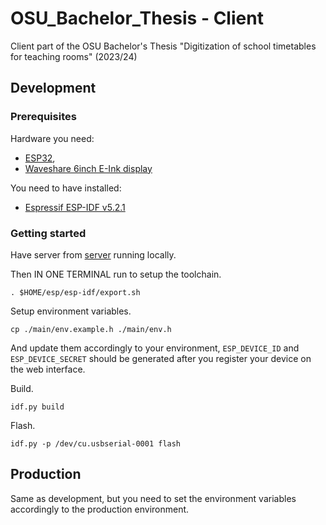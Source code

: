 # OSU_Bachelor_Thesis - Client

Client part of the OSU Bachelor's Thesis "Digitization of school timetables for teaching rooms" (2023/24)

## Development

### Prerequisites

Hardware you need:

- [ESP32](https://github.com/SmartArduino/SZDOITWiKi/wiki/ESP8266---ESP32),
- [Waveshare 6inch E-Ink display](https://www.waveshare.com/wiki/6inch_HD_e-Paper_HAT)

You need to have installed:

- [Espressif ESP-IDF v5.2.1](https://docs.espressif.com/projects/esp-idf/en/stable/esp32/get-started/)

### Getting started

Have server from [server](../server) running locally.

Then IN ONE TERMINAL run to setup the toolchain.

```
. $HOME/esp/esp-idf/export.sh
```

Setup environment variables.

```
cp ./main/env.example.h ./main/env.h
```

And update them accordingly to your environment, `ESP_DEVICE_ID` and `ESP_DEVICE_SECRET` should be generated after you register your device on the web interface.

Build.

```
idf.py build
```

Flash.

```
idf.py -p /dev/cu.usbserial-0001 flash
```

## Production

Same as development, but you need to set the environment variables accordingly to the production environment.
